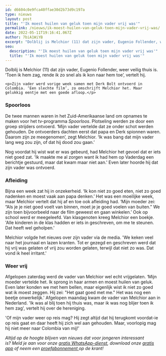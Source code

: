 ```yaml
---
id: d6604c0e9fca40ffae30d2b73d9c197a
type: nieuws
layout: post
title: "'Ik moest huilen van geluk toen mijn vader vrij was'"
permalink: /nieuws/ik-moest-huilen-van-geluk-toen-mijn-vader-vrij-was/
date: 2022-05-11T19:16:41.067Z
author: 7biA1WiYB
excerpt: "Dolblij is Melchior (11) dat zijn vader, Eugenio Follender, weer veilig thuis is. ‘Toen ik hem zag, rende ik zo snel als ik kon naar hem toe’, vertelt hij.  "
seo:
  description: "'Ik moest huilen van geluk toen mijn vader vrij was'"
  title: "'Ik moest huilen van geluk toen mijn vader vrij was'"
---
```

Dolblij is Melchior (11) dat zijn vader, Eugenio Follender, weer veilig thuis is. ‘Toen ik hem zag, rende ik zo snel als ik kon naar hem toe’, vertelt hij.  

    <p>Zijn vader werd vorige week samen met Derk Bolt ontvoerd in Colombia. ‘Een slechte film’, zo omschrijft Melchior het. Maar gelukkig eentje met een goede afloop.</p>
<h3>Spoorloos</h3>
<p>De twee mannen waren in het Zuid-Amerikaanse land om opnames te maken voor het tv-programma <em>Spoorloos</em>. Plotseling werden ze door een groep strijders ontvoerd. ‘Mijn vader vertelde dat ze onder schot werden gehouden. De ontvoerders dachten eerst dat papa en Derk spionnen waren. Daarom zijn ze meegenomen’, zegt Melchior. ‘Ik was bang dat mijn vader lang weg zou zijn, of dat hij dood zou gaan.’</p>
<p>Nog voordat hij wist wat er was gebeurd, had Melchior het gevoel dat er iets niet goed zat. 'Ik maakte me al zorgen want ik had hem op Vaderdag een berichtje gestuurd, maar dat kwam maar niet aan.' Even later hoorde hij dat zijn vader was ontvoerd.</p>
<h3>Afleiding</h3>
<p>Bijna een week zat hij in onzekerheid. ‘Ik kon niet zo goed eten, niet zo goed nadenken en moest vaak aan papa denken.’ Het was een moeilijke week, maar Melchior vertelt dat hij af en toe ook afleiding had. ‘Mijn moeder zei: “Als je je niet goed voelt van binnen, moet je je goed voelen van buiten.” We zijn toen bijvoorbeeld naar de film geweest en gaan winkelen.’ Ook op school werd er meegeleefd. Van klasgenoten kreeg Melchior een boekje. 'Alle kinderen in de klas hadden er iets in geschreven, om me te steunen. Dat heeft wel geholpen.'</p>
<p>Melchior volgde het nieuws over zijn vader via de media. 'We keken veel naar het journaal en lazen kranten. Tot er gezegd en geschreven werd dat hij vrij was gelaten of vrij zou worden gelaten, terwijl dat niet zo was. Dat vond ik heel irritant.'</p>
<h3>Weer vrij</h3>
<p>Afgelopen zaterdag werd de vader van Melchior wel echt vrijgelaten. ‘Mijn moeder vertelde het. Ik sprong in haar armen en moest huilen van geluk. Even later konden we met hem bellen, maar eigenlijk wist ik niet zo goed wat ik moest zeggen. Hij zei: "Het gaat goed met me." Het was nog een beetje onwerkelijk.' Afgelopen maandag kwam de vader van Melchior aan in Nederland. 'Ik was al blij toen hij thuis was, maar ik was nog blijer toen ik hem zag', vertelt hij over de hereniging.</p>
<p>'Of mijn vader weer op reis mag? Hij zegt altijd dat hij terugkomt voordat-ie op reis gaat en daar heeft hij zich wel aan gehouden. Maar, voorlopig mag hij niet meer naar Colombia van mij!’</p>
<p><em>Altijd op de hoogte blijven van nieuws dat voor jongeren interessant is? Meld je aan voor onze </em><a href="https://7dagen.netlify.app/whatsapp"><em>gratis WhatsApp-dienst</em></a><em>, download onze </em><a href="https://7dagen.netlify.app/app"><em>gratis app</em></a><em> of neem een </em><a href="https://abonneren.sevendays.nl/abonneren/abonnementen/ae/artikel"><em>proefabonnement </em></a><em>op de krant!</em></p>  
